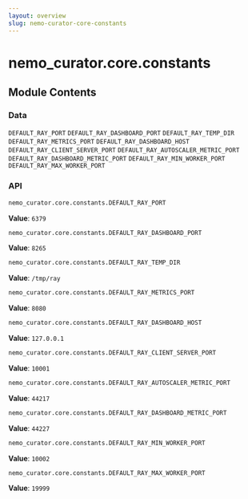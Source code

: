 ```yaml
---
layout: overview
slug: nemo-curator-core-constants
---
```


# nemo_curator.core.constants



## Module Contents

### Data

`DEFAULT_RAY_PORT`
`DEFAULT_RAY_DASHBOARD_PORT`
`DEFAULT_RAY_TEMP_DIR`
`DEFAULT_RAY_METRICS_PORT`
`DEFAULT_RAY_DASHBOARD_HOST`
`DEFAULT_RAY_CLIENT_SERVER_PORT`
`DEFAULT_RAY_AUTOSCALER_METRIC_PORT`
`DEFAULT_RAY_DASHBOARD_METRIC_PORT`
`DEFAULT_RAY_MIN_WORKER_PORT`
`DEFAULT_RAY_MAX_WORKER_PORT`

### API

```python
nemo_curator.core.constants.DEFAULT_RAY_PORT
```

**Value**: `6379`


```python
nemo_curator.core.constants.DEFAULT_RAY_DASHBOARD_PORT
```

**Value**: `8265`


```python
nemo_curator.core.constants.DEFAULT_RAY_TEMP_DIR
```

**Value**: `/tmp/ray`


```python
nemo_curator.core.constants.DEFAULT_RAY_METRICS_PORT
```

**Value**: `8080`


```python
nemo_curator.core.constants.DEFAULT_RAY_DASHBOARD_HOST
```

**Value**: `127.0.0.1`


```python
nemo_curator.core.constants.DEFAULT_RAY_CLIENT_SERVER_PORT
```

**Value**: `10001`


```python
nemo_curator.core.constants.DEFAULT_RAY_AUTOSCALER_METRIC_PORT
```

**Value**: `44217`


```python
nemo_curator.core.constants.DEFAULT_RAY_DASHBOARD_METRIC_PORT
```

**Value**: `44227`


```python
nemo_curator.core.constants.DEFAULT_RAY_MIN_WORKER_PORT
```

**Value**: `10002`


```python
nemo_curator.core.constants.DEFAULT_RAY_MAX_WORKER_PORT
```

**Value**: `19999`

